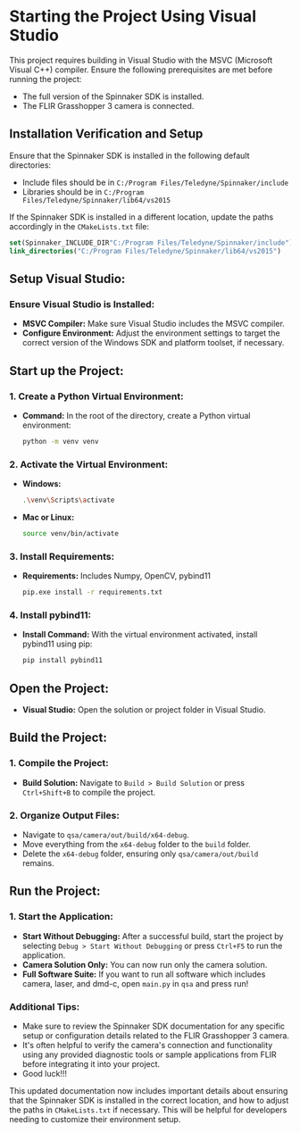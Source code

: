 # Starting the Project Using Visual Studio

This project requires building in Visual Studio with the MSVC (Microsoft Visual C++) compiler. Ensure the following prerequisites are met before running the project:

- The full version of the Spinnaker SDK is installed.
- The FLIR Grasshopper 3 camera is connected.

## Installation Verification and Setup

Ensure that the Spinnaker SDK is installed in the following default directories:

- Include files should be in `C:/Program Files/Teledyne/Spinnaker/include`
- Libraries should be in `C:/Program Files/Teledyne/Spinnaker/lib64/vs2015`

If the Spinnaker SDK is installed in a different location, update the paths accordingly in the `CMakeLists.txt` file:

```cmake
set(Spinnaker_INCLUDE_DIR"C:/Program Files/Teledyne/Spinnaker/include")
link_directories("C:/Program Files/Teledyne/Spinnaker/lib64/vs2015")
```

## Setup Visual Studio:

### Ensure Visual Studio is Installed:
   - **MSVC Compiler:** Make sure Visual Studio includes the MSVC compiler.
   - **Configure Environment:** Adjust the environment settings to target the correct version of the Windows SDK and platform toolset, if necessary.

## Start up the Project:

### 1. Create a Python Virtual Environment:
   - **Command:** In the root of the directory, create a Python virtual environment:
     ```bash
     python -m venv venv
     ```


### 2. Activate the Virtual Environment:
   - **Windows:**
     ```bash
     .\venv\Scripts\activate
     ```
   - **Mac or Linux:**
     ```bash
     source venv/bin/activate
     ```

### 3. Install Requirements:
   - **Requirements:** Includes Numpy, OpenCV, pybind11
     ```bash
     pip.exe install -r requirements.txt
     ```

### 4. Install pybind11:
   - **Install Command:** With the virtual environment activated, install pybind11 using pip:
     ```bash
     pip install pybind11
     ```

## Open the Project:

- **Visual Studio:** Open the solution or project folder in Visual Studio.

## Build the Project:

### 1. Compile the Project:
   - **Build Solution:** Navigate to `Build > Build Solution` or press `Ctrl+Shift+B` to compile the project.

### 2. Organize Output Files:
   - Navigate to `qsa/camera/out/build/x64-debug`.
   - Move everything from the `x64-debug` folder to the `build` folder.
   - Delete the `x64-debug` folder, ensuring only `qsa/camera/out/build` remains.

## Run the Project:

### 1. Start the Application:
   - **Start Without Debugging:** After a successful build, start the project by selecting `Debug > Start Without Debugging` or press `Ctrl+F5` to run the application.
   - **Camera Solution Only:** You can now run only the camera solution.
   - **Full Software Suite:** If you want to run all software which includes camera, laser, and dmd-c, open `main.py` in `qsa` and press run!



### Additional Tips:
- Make sure to review the Spinnaker SDK documentation for any specific setup or configuration details related to the FLIR Grasshopper 3 camera.
- It's often helpful to verify the camera's connection and functionality using any provided diagnostic tools or sample applications from FLIR before integrating it into your project.
- Good luck!!!

This updated documentation now includes important details about ensuring that the Spinnaker SDK is installed in the correct location, and how to adjust the paths in `CMakeLists.txt` if necessary. This will be helpful for developers needing to customize their environment setup.
